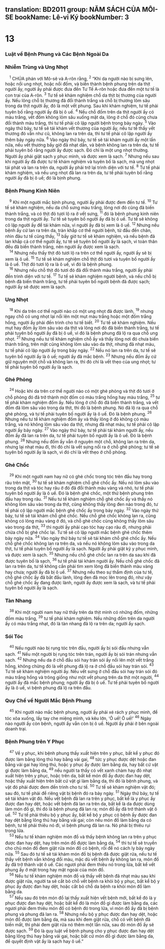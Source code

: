translation: BD2011
group: NĂM SÁCH CỦA MÔI-SE
bookName: Lê-vi Ký 
bookNumber: 3
-------

<div class="title"><h1>13</h1><h3>Luật về Bệnh Phung và Các Bệnh Ngoài Da </h3><h3>Nhiễm Trùng và Ung Nhọt</h3></div>
<span class="verse le_13_1"> <sup>1</sup> CHÚA phán với Mô-sê và A-rôn rằng, </span>
<span class="verse le_13_2"><sup>2</sup> “Khi da người nào bị sưng lên, hoặc nổi ung nhọt, hoặc nổi đốm, và biến thành bệnh phung trên da thịt người ấy, người ấy phải được đưa đến Tư Tế A-rôn hoặc đưa đến một tư tế là con trai của A-rôn. </span>
<span class="verse le_13_3"><sup>3</sup> Tư tế sẽ khám nghiệm chỗ da thịt bị thương của người ấy. Nếu lông chỗ bị thương đã đổi thành trắng và chỗ bị thương lõm sâu trong da thịt người ấy, đó là một vết phung. Sau khi khám nghiệm, tư tế phải tuyên bố rằng người ấy đã bị ô uế. </span>
<span class="verse le_13_4"><sup>4</sup> Nếu chỗ đốm trên da thịt người ấy có màu trắng, vết đốm không lõm sâu xuống mặt da, lông ở chỗ đó cũng chưa đổi thành màu trắng, thì tư tế phải cô lập người bệnh trong bảy ngày.</span>
<span class="verse le_13_5"><sup>5</sup> Vào ngày thứ bảy, tư tế sẽ tái khám vết thương của người ấy, nếu tư tế thấy vết thương đó vẫn như cũ, không lan ra trên da, thì tư tế phải cô lập người ấy thêm bảy ngày nữa. </span>
<span class="verse le_13_6"><sup>6</sup> Vào ngày thứ bảy, tư tế sẽ tái khám người ấy một lần nữa, nếu vết thương bấy giờ đã nhạt dần, và bệnh không lan ra trên da, tư tế phải tuyên bố rằng người ấy được sạch. Ðó chỉ là một ung nhọt thường. Người ấy phải giặt sạch y phục mình, và được xem là sạch. </span>
<span class="verse le_13_7"><sup>7</sup> Nhưng nếu sau khi người ấy đã được tư tế khám nghiệm và tuyên bố là sạch, mà ung nhọt tái phát và lan ra trên da, người ấy phải trở lại trình diện với tư tế. </span>
<span class="verse le_13_8"><sup>8</sup> Tư tế phải khám nghiệm, và nếu ung nhọt đã lan ra trên da, tư tế phải tuyên bố rằng người ấy đã bị ô uế; đó là bịnh phung.<br/></span>
<div class="title"><h3>Bệnh Phung Kinh Niên</h3></div>
<span class="verse le_13_9"> <sup>9</sup> Khi một người mắc bịnh phung, người ấy phải được đem đến tư tế. </span>
<span class="verse le_13_10"><sup>10</sup> Tư tế sẽ khám nghiệm, nếu da chỗ sưng màu trắng, lông nơi đó cũng đã biến thành trắng, và có thịt đỏ tươi lộ ra ở vết sưng, </span>
<span class="verse le_13_11"><sup>11</sup> đó là bệnh phung kinh niên trong da thịt người ấy. Tư tế sẽ tuyên bố người ấy đã bị ô uế. Tư tế sẽ không cô lập người ấy để tái khám nữa, vì người ấy đã bị xem là ô uế. </span>
<span class="verse le_13_12"><sup>12</sup> Nhưng nếu bệnh ấy cứ lan ra trên da, tràn khắp cơ thể người bệnh, từ đầu đến chân, nhìn đâu tư tế cũng thấy, </span>
<span class="verse le_13_13"><sup>13</sup> bấy giờ tư tế sẽ khám nghiệm, và nếu bệnh đã lan khắp cả cơ thể người ấy, tư tế sẽ tuyên bố người ấy là sạch, vì toàn thân đều đã biến thành trắng, nên người ấy được xem là sạch.<br/></span>
<span class="verse le_13_14"> <sup>14</sup> Nhưng nếu thấy thịt đỏ tươi lộ ra trên cơ thể người ấy, người ấy sẽ bị xem là ô uế. </span>
<span class="verse le_13_15"><sup>15</sup> Tư tế sẽ khám nghiệm chỗ thịt đỏ tươi và tuyên bố người ấy là ô uế. Thịt đỏ tươi lộ ra là ô uế, vì đó là bệnh phung.<br/></span>
<span class="verse le_13_16"> <sup>16</sup> Nhưng nếu chỗ thịt đỏ tươi đó đã đổi thành màu trắng, người ấy phải đến trình diện với tư tế. </span>
<span class="verse le_13_17"><sup>17</sup> Tư tế sẽ khám nghiệm người bệnh, và nếu chỗ bị bệnh đã biến thành trắng, tư tế phải tuyên bố người bệnh đã được sạch; người ấy sẽ được xem là sạch.<br/></span>
<div class="title"><h3>Ung Nhọt</h3></div>
<span class="verse le_13_18"> <sup>18</sup> Khi da trên cơ thể người nào có một ung nhọt đã được lành, </span>
<span class="verse le_13_19"><sup>19</sup> nhưng ngay chỗ có ung nhọt lại nổi lên một mụt màu trắng hoặc một đốm trắng hồng, người ấy phải đến trình cho tư tế biết. </span>
<span class="verse le_13_20"><sup>20</sup> Tư tế sẽ khám nghiệm. Nếu mụt hay đốm ấy lõm sâu vào da thịt và lông nơi đó đã biến thành trắng, tư tế phải tuyên bố người ấy đã bị ô uế, vì đó là bệnh phung đã lộ ra qua chỗ ung nhọt. </span>
<span class="verse le_13_21"><sup>21</sup> Nhưng nếu tư tế khám nghiệm chỗ ấy và thấy lông nơi đó chưa biến thành trắng, trên mặt cũng không lõm sâu vào da thịt, nhưng đã nhạt màu, tư tế phải cô lập người ấy trong bảy ngày. </span>
<span class="verse le_13_22"><sup>22</sup> Nếu nó lan ra trên da, tư tế sẽ tuyên bố người ấy là ô uế; người ấy đã mắc bệnh. </span>
<span class="verse le_13_23"><sup>23</sup> Nhưng nếu đốm ấy cứ giữ nguyên một chỗ và không lan ra, thì đó chỉ là vết thẹo của ung nhọt; tư tế phải tuyên bố người ấy là sạch.<br/></span>
<div class="title"><h3>Ghẻ Phỏng</h3></div>
<span class="verse le_13_24"> <sup>24</sup> Hoặc khi da trên cơ thể người nào có một ghẻ phỏng và thịt đỏ tươi ở chỗ phỏng đó đã trở thành một đốm có màu trắng hồng hay màu trắng, </span>
<span class="verse le_13_25"><sup>25</sup> tư tế phải khám nghiệm đốm ấy. Nếu lông ở chỗ đó đã biến thành trắng, và vết đốm đã lõm sâu vào trong da thịt, thì đó là bệnh phung. Nó đã lộ ra qua chỗ ghẻ phỏng, và tư tế phải tuyên bố người ấy là ô uế. Ðó là bệnh phung. </span>
<span class="verse le_13_26"><sup>26</sup> Nhưng nếu tư tế khám nghiệm đốm ấy và thấy lông ở đó không có màu trắng, và nó không lõm sâu vào da thịt, nhưng đã nhạt màu, tư tế phải cô lập người ấy bảy ngày. </span>
<span class="verse le_13_27"><sup>27</sup> Vào ngày thứ bảy, tư tế phải tái khám người ấy, nếu đốm ấy đã lan ra trên da, tư tế phải tuyên bố người ấy là ô uế. Ðó là bệnh phung. </span>
<span class="verse le_13_28"><sup>28</sup> Nhưng nếu đốm ấy vẫn ở nguyên một chỗ, không lan ra trên da, nhưng lại nhạt màu đi, thì đó chỉ là vết sưng nổi ra ở chỗ ghẻ phỏng; tư tế sẽ tuyên bố người ấy là sạch, vì đó chỉ là vết thẹo ở chỗ phỏng.<br/></span>
<div class="title"><h3>Ghẻ Chốc</h3></div>
<span class="verse le_13_29"> <sup>29</sup> Khi một người nam hay nữ có ghẻ chốc trong tóc trên đầu hay trong râu trên mặt, </span>
<span class="verse le_13_30"><sup>30</sup> tư tế sẽ khám nghiệm chỗ ghẻ chốc ấy. Nếu nó lõm sâu vào trong da thịt và tóc hay râu ở đó đã đổi thành màu vàng và nhỏ, tư tế phải tuyên bố người ấy là ô uế. Ðó là bệnh ghẻ chốc, một thứ bệnh phung trên đầu hay trong râu. </span>
<span class="verse le_13_31"><sup>31</sup> Nếu tư tế khám nghiệm chỗ ghẻ chốc ấy và thấy nó không lõm sâu vào trong da thịt, cũng không thấy lông đen nào trong đó, tư tế phải cô lập người mắc bệnh ghẻ chốc ấy trong bảy ngày. </span>
<span class="verse le_13_32"><sup>32</sup> Vào ngày thứ bảy, tư tế sẽ tái khám chỗ ghẻ chốc. Nếu chỗ ghẻ chốc không lan ra, cũng không có lông màu vàng ở đó, và chỗ ghẻ chốc cũng không thấy lõm sâu vào trong da thịt, </span>
<span class="verse le_13_33"><sup>33</sup> thì người ấy phải cạo tóc hay cạo râu đi, nhưng phải chừa chỗ bị ghẻ chốc lại. Tư tế sẽ cô lập người mắc bệnh ghẻ chốc thêm bảy ngày nữa. </span>
<span class="verse le_13_34"><sup>34</sup> Vào ngày thứ bảy tư tế sẽ tái khám chỗ ghẻ chốc ấy. Nếu chỗ ghẻ chốc không lan ra trên da, và nếu nó không lõm sâu vào trong da thịt, tư tế phải tuyên bố người ấy là sạch. Người ấy phải giặt kỹ y phục mình, và được xem là sạch. </span>
<span class="verse le_13_35"><sup>35</sup> Nhưng nếu chỗ ghẻ chốc lan ra trên da sau khi đã được tuyên bố là sạch, </span>
<span class="verse le_13_36"><sup>36</sup> tư tế phải tái khám người ấy. Nếu chỗ ghẻ chốc đã lan ra trên da, tư tế không cần phải tìm xem lông đã biến thành màu vàng hay chưa; người ấy đã bị ô uế. </span>
<span class="verse le_13_37"><sup>37</sup> Nhưng nếu theo sự thẩm định của tư tế, chỗ ghẻ chốc ấy đã bắt đầu lành, lông đen đã mọc lên trong đó, như vậy chỗ ghẻ chốc ấy đang được lành, người ấy được xem là sạch, và tư tế phải tuyên bố người ấy là sạch.<br/></span>
<div class="title"><h3>Tàn Nhang</h3></div>
<span class="verse le_13_38"> <sup>38</sup> Khi một người nam hay nữ thấy trên da thịt mình có những đốm, những đốm màu trắng, </span>
<span class="verse le_13_39"><sup>39</sup> tư tế phải khám nghiệm. Nếu những đốm trên da người ấy có màu trắng nhạt, đó là tàn nhang đã lộ ra trên da; người ấy sạch.<br/></span>
<div class="title"><h3>Sói Tóc</h3></div>
<span class="verse le_13_40"> <sup>40</sup> Nếu người nào bị rụng tóc trên đầu, người ấy bị sói đầu nhưng vẫn sạch. </span>
<span class="verse le_13_41"><sup>41</sup> Nếu một người bị rụng tóc trên trán, người ấy bị sói trán nhưng vẫn sạch. </span>
<span class="verse le_13_42"><sup>42</sup> Nhưng nếu da ở chỗ đầu sói hay trán sói ấy nổi lên một vết trắng hồng, không chừng đó là vết phung đã lộ ra ở chỗ đầu sói hay trán sói. </span>
<span class="verse le_13_43"><sup>43</sup> Tư tế sẽ khám nghiệm người ấy. Nếu vết sưng ở chỗ đầu sói hay trán sói đó màu trắng hồng và trông giống như một vết phung trên da thịt một người, </span>
<span class="verse le_13_44"><sup>44</sup> người ấy đã mắc bệnh phung; người ấy đã bị ô uế. Tư tế phải tuyên bố người ấy là ô uế, vì bệnh phung đã lộ ra trên đầu.<br/></span>
<div class="title"><h3>Quy Chế về Người Mắc Bệnh Phung</h3></div>
<span class="verse le_13_45"> <sup>45</sup> Khi người nào mắc bệnh phung, người ấy phải xé rách y phục mình, để tóc xõa xuống, lấy tay che miệng mình, và kêu lớn, ‘Ô uế! Ô uế!’ </span>
<span class="verse le_13_46"><sup>46</sup> Ngày nào người ấy còn bệnh, người ấy vẫn còn bị ô uế. Người ấy phải ở bên ngoài doanh trại.<br/></span>
<div class="title"><h3>Bệnh Phung trên Y Phục</h3></div>
<span class="verse le_13_47"> <sup>47</sup> Về y phục, khi bệnh phung thấy xuất hiện trên y phục, bất kể y phục đó được làm bằng lông thú hay bằng vải gai, </span>
<span class="verse le_13_48"><sup>48</sup> tức y phục được dệt hoặc đan bằng vải gai hay lông thú, hoặc y phục ấy được làm bằng da, hay bất cứ vật gì được làm bằng da, </span>
<span class="verse le_13_49"><sup>49</sup> nếu người ta thấy có vết xanh chàm hay đỏ nhạt xuất hiện trên y phục, hoặc trên da, bất kể món đồ ấy được đan hay dệt, hoặc thấy xuất hiện trên bất cứ vật gì làm bằng da, thì đó là bệnh phung, và vật đó phải được đem đến trình cho tư tế. </span>
<span class="verse le_13_50"><sup>50</sup> Tư tế sẽ khám nghiệm vật đó; sau đó, tư tế phải để riêng vật bị bệnh đó ra bảy ngày. </span>
<span class="verse le_13_51"><sup>51</sup> Ngày thứ bảy, tư tế sẽ tái khám vật đó. Nếu vết bệnh đã lan ra trên y phục, bất kể là y phục ấy được đan hay dệt, hoặc vết bệnh đã lan ra trên da, bất kể là da được dùng làm món đồ gì, thì đó là bệnh phung đã lan ra; món đồ ấy đã trở thành vật ô uế. </span>
<span class="verse le_13_52"><sup>52</sup> Tư tế phải thiêu bộ y phục ấy, bất kể bộ y phục có bệnh ấy được đan hay dệt bằng lông thú hay bằng vải gai; còn nếu món đồ làm bằng da có bệnh, tư tế phải thiêu nó đi, vì bệnh phung đã lan ra. Nó phải bị thiêu rụi trong lửa.<br/></span>
<span class="verse le_13_53"> <sup>53</sup> Nếu tư tế khám nghiệm món đồ và thấy bệnh không lan ra trên y phục được đan hay dệt, hay trên món đồ được làm bằng da, </span>
<span class="verse le_13_54"><sup>54</sup> thì tư tế sẽ truyền cho chủ món đồ đem giặt rửa món đồ có bệnh, rồi để nó cách ly bảy ngày nữa. </span>
<span class="verse le_13_55"><sup>55</sup> Sau đó tư tế sẽ tái khám món đồ bị bệnh đã được giặt rửa, nếu tư tế thấy vết bệnh vẫn không đổi màu, mặc dù vết bệnh ấy không lan ra, món đồ ấy đã trở thành vật ô uế. Các ngươi phải đem thiêu nó trong lửa, bất kể vết phung ấy ở mặt trong hay mặt ngoài của món đồ.<br/></span>
<span class="verse le_13_56"> <sup>56</sup> Nếu tư tế khám nghiệm món đồ và thấy vết bệnh đã nhạt màu sau khi được giặt rửa, người ta sẽ cắt bỏ chỗ vết bệnh ra khỏi bộ y phục, bất kể bộ y phục ấy được đan hay dệt, hoặc cắt bỏ chỗ da bệnh ra khỏi món đồ làm bằng da. <br/></span>
<span class="verse le_13_57"> <sup>57</sup> Nếu sau đó trên món đồ lại thấy xuất hiện vết bệnh mới, bất kể đó là y phục được đan hay dệt, hoặc bất kể đó là món đồ gì được làm bằng da, các ngươi phải đem thiêu món đồ có bệnh đó trong lửa, vì món đồ ấy đã bị bệnh phung và phung đã lan ra. </span>
<span class="verse le_13_58"><sup>58</sup> Nhưng nếu bộ y phục được đan hay dệt, hoặc món đồ được làm bằng da, mà sau khi đem giặt rửa, chỗ có vết bệnh đã biến mất, thì phải đem giặt rửa nó thêm một lần nữa, sau đó món đồ ấy sẽ được sạch. </span>
<span class="verse le_13_59"><sup>59</sup> Ðó là quy luật về bệnh phung cho y phục được đan hay dệt bằng lông thú hay bằng vải gai, hoặc bất cứ món đồ gì được làm bằng da, để quyết định vật ấy là sạch hay ô uế.”<br/></span>
